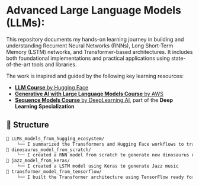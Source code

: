 # Advanced Large Language Models (LLMs):

This repository documents my hands-on learning journey in building and understanding Recurrent Neural Networks (RNNs), Long Short-Term Memory (LSTM) networks, and Transformer-based architectures. It includes both foundational implementations and practical applications using state-of-the-art tools and libraries.

The work is inspired and guided by the following key learning resources:

- [**LLM Course** by Hugging Face](https://huggingface.co/learn/llm-course/)
- [**Generative AI with Large Language Models Course** by AWS](https://www.coursera.org/learn/generative-ai-with-llms)
- [**Sequence Models Course** by DeepLearning.AI](https://www.coursera.org/learn/nlp-sequence-models), part of the **Deep Learning Specialization**

## 📁 Structure

```bash
📂 LLMs_models_from_hugging_ecosystem/
    └── I summarized the Transformers and Hugging Face workflows to train, fine-tune, and manage LLMs
📂 dinosaurus_model_from_scratch/
    └── I created a RNN model from scratch to generate new dinosaurus names
📂 jazz_model_from_keras/
    └── I created a LSTM model using Keras to generate Jazz music
📂 transformer_model_from_tensorflow/
    └── I built the Transformer architecture using TensorFlow ready for training

